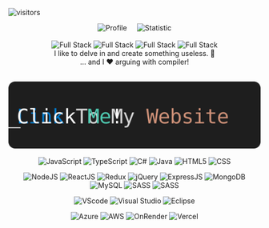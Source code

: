 ﻿﻿![visitors](https://visitor-badge.laobi.icu/badge?page_id=insooeric)

<div align="center">
  <div align="center" style="display: flex; flex-direction: row; justify-content: center; align-items: center; gap: 20px;">
  <img alt="Profile" src="https://stemma.onrender.com/api/UserInfo/profile?GitHubUserName=insooeric&FullName=Insoo Son&v=3" />
  <img alt="Statistic" src="https://stemma.onrender.com/api/UserInfo/statistic?GitHubUserName=insooeric&Items=ASP.NET,JavaScript,C%23,TypeScript" />
</div>
<br/>
<div>
  <img alt="Full Stack" src="https://stemma.onrender.com/api/badge?user=insooeric&badge=readme_i" />
  <img alt="Full Stack" src="https://stemma.onrender.com/api/badge?user=insooeric&badge=readme_do" />
  <img alt="Full Stack" src="https://stemma.onrender.com/api/badge?user=insooeric&badge=readme_full_stack" />
  <img alt="Full Stack" src="https://stemma.onrender.com/api/badge?user=insooeric&badge=readme_development" />
  <br/>
  I like to delve in and create something useless. 🥔<br/>
  ... and I ❤️ arguing with compiler!
</div>
  <br/>
<p align="center">
  <a href="https://insooeric.github.io/" target=”_blank” >
    <img src="assets/Link.svg" alt="Link">
  </a>
</p>

</div>

<!-- <div align="center" style="display: flex; flex-direction: row; justify-content: center; align-items: center; gap: 20px;">
  <img alt="Top Langs" src="https://stemma.onrender.com/api/UserInfo/statistic?GitHubUserName=insooeric" />
  <img alt="Profile" src="https://stemma.onrender.com/api/UserInfo/profile?GitHubUserName=insooeric&FullName=Insoo Son" />
</div> -->

</p>

<p align="center">
    <img alt="JavaScript" src="https://stemma.onrender.com/api/badge?badge=javascript">
    <img alt="TypeScript" src="https://stemma.onrender.com/api/badge?badge=typescript">
    <img alt="C#" src="https://stemma.onrender.com/api/badge?badge=cs">
    <img alt="Java" src="https://stemma.onrender.com/api/badge?badge=java">
    <img alt="HTML5" src="https://stemma.onrender.com/api/badge?badge=html">
    <img alt="CSS" src="https://stemma.onrender.com/api/badge?badge=css">
</p>
<p align="center">
    <img alt="NodeJS" src="https://stemma.onrender.com/api/badge?badge=nodejs">
    <img alt="ReactJS" src="https://stemma.onrender.com/api/badge?badge=react&v=2">
    <img alt="Redux" src="https://stemma.onrender.com/api/badge?badge=redux">
    <img alt="jQuery" src="https://stemma.onrender.com/api/badge?badge=jquery">
    <img alt="ExpressJS" src="https://stemma.onrender.com/api/badge?badge=expressjs">
    <img alt="MongoDB" src="https://stemma.onrender.com/api/badge?badge=mongodb">
    <img alt="MySQL" src="https://stemma.onrender.com/api/badge?badge=mysql">
    <img alt="SASS" src="https://stemma.onrender.com/api/badge?badge=sass">
    <img alt="SASS" src="https://stemma.onrender.com/api/badge?badge=docker">
</p>
<p align="center">
    <img alt="VScode" src="https://stemma.onrender.com/api/badge?user=insooeric&badge=vs_code">
    <img alt="Visual Studio" src="https://stemma.onrender.com/api/badge?badge=visualstudio">
    <img alt="Eclipse" src="https://stemma.onrender.com/api/badge?badge=eclipse">
</p>
<p align="center">
    <img alt="Azure" src="https://stemma.onrender.com/api/badge?badge=azure">
    <img alt="AWS" src="https://stemma.onrender.com/api/badge?badge=aws">
    <img alt="OnRender" src="https://stemma.onrender.com/api/badge?badge=render">
    <img alt="Vercel" src="https://stemma.onrender.com/api/badge?badge=vercel">
</p>
